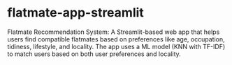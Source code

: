 # flatmate-app-streamlit
Flatmate Recommendation System: A Streamlit-based web app that helps users find compatible flatmates based on preferences like age, occupation, tidiness, lifestyle, and locality. The app uses a ML model (KNN with TF-IDF) to match users based on both user preferences and locality.
